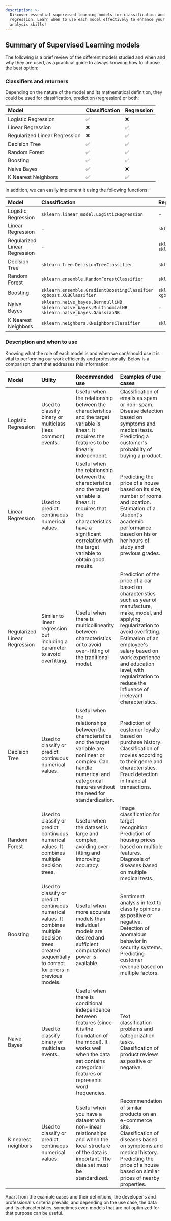 ```yaml
---
description: >-
  Discover essential supervised learning models for classification and
  regression. Learn when to use each model effectively to enhance your data
  analysis skills!
---
```

## Summary of Supervised Learning models

The following is a brief review of the different models studied and when and why they are used, as a practical guide to always knowing how to choose the best option:

### Classifiers and returners

Depending on the nature of the model and its mathematical definition, they could be used for classification, prediction (regression) or both:

|   Model   |   Classification   |   Regression   |
|:----------|:-------------------|:---------------|
| Logistic Regression | ✅ | ❌ |
| Linear Regression | ❌ | ✅ |
| Regularized Linear Regression | ❌ | ✅ |
| Decision Tree | ✅ | ✅ |
| Random Forest | ✅ | ✅ |
| Boosting | ✅ | ✅ |
| Naive Bayes | ✅ | ❌ |
| K Nearest Neighbors | ✅ | ✅ |

In addition, we can easily implement it using the following functions:

|   Model   |   Classification   |   Regression   |
|:----------|:-------------------|:---------------|
| Logistic Regression | `sklearn.linear_model.LogisticRegression` | - |
| Linear Regression | - | `sklearn.linear_model.LinearRegression` |
| Regularized Linear Regression | - | `sklearn.linear_model.Lasso`<br />`sklearn.linear_model.Ridge` |
| Decision Tree | `sklearn.tree.DecisionTreeClassifier` | `sklearn.tree.DecisionTreeRegressor` |
| Random Forest | `sklearn.ensemble.RandomForestClassifier` | `sklearn.ensemble.RandomForestRegressor` |
| Boosting | `sklearn.ensemble.GradientBoostingClassifier`<br />`xgboost.XGBClassifier` | `sklearn.ensemble.GradientBoostingRegressor`<br />`xgboost.XGBRegressor` |
| Naive Bayes | `sklearn.naive_bayes.BernoulliNB`<br />`sklearn.naive_bayes.MultinomialNB`<br />`sklearn.naive_bayes.GaussianNB` | - |
| K Nearest Neighbors | `sklearn.neighbors.KNeighborsClassifier` | `sklearn.neighbors.KNeighborsRegressor` |

### Description and when to use

Knowing what the role of each model is and when we can/should use it is vital to performing our work efficiently and professionally. Below is a comparison chart that addresses this information:

|   Model   |   Utility   |   Recommended use   |   Examples of use cases   |
|:----------|:------------|:--------------------|:--------------------------|
| Logistic Regression | Used to classify binary or multiclass (less common) events. | Useful when the relationship between the characteristics and the target variable is linear. It requires the features to be linearly independent. | Classification of emails as spam or non-spam. Disease detection based on symptoms and medical tests. Predicting a customer's probability of buying a product. |
| Linear Regression | Used to predict continuous numerical values. | Useful when the relationship between the characteristics and the target variable is linear. It requires that the characteristics have a significant correlation with the target variable to obtain good results. | Predicting the price of a house based on its size, number of rooms and location. Estimation of a student's academic performance based on his or her hours of study and previous grades. |
| Regularized Linear Regression | Similar to linear regression but including a parameter to avoid overfitting. | Useful when there is multicollinearity between characteristics or to avoid over-fitting of the traditional model. | Prediction of the price of a car based on characteristics such as year of manufacture, make, model, and applying regularization to avoid overfitting. Estimation of an employee's salary based on work experience and education level, with regularization to reduce the influence of irrelevant characteristics. |
| Decision Tree | Used to classify or predict continuous numerical values. | Useful when the relationships between the characteristics and the target variable are nonlinear or complex. Can handle numerical and categorical features without the need for standardization. | Prediction of customer loyalty based on purchase history. Classification of movies according to their genre and characteristics. Fraud detection in financial transactions. |
| Random Forest | Used to classify or predict continuous numerical values. It combines multiple decision trees. | Useful when the dataset is large and complex, avoiding over-fitting and improving accuracy. | Image classification for target recognition. Prediction of housing prices based on multiple features. Diagnosis of diseases based on multiple medical tests. |
| Boosting | Used to classify or predict continuous numerical values. It combines multiple decision trees created sequentially to correct for errors in previous models. | Useful when more accurate models than individual models are desired and sufficient computational power is available. | Sentiment analysis in text to classify opinions as positive or negative. Detection of anomalous behavior in security systems. Predicting customer revenue based on multiple factors. |
| Naive Bayes | Used to classify binary or multiclass events. | Useful when there is conditional independence between features (since it is the foundation of the model). It works well when the data set contains categorical features or represents word frequencies. | Text classification problems and categorization tasks. Classification of product reviews as positive or negative. |
| K nearest neighbors | Used to classify or predict continuous numerical values. | Useful when you have a dataset with non-linear relationships and when the local structure of the data is important. The data set must be standardized. | Recommendation of similar products on an e-commerce site. Classification of diseases based on symptoms and medical history. Predicting the price of a house based on similar prices of nearby properties. |

Apart from the example cases and their definitions, the developer's and professional's criteria prevails, and depending on the use case, the data and its characteristics, sometimes even models that are not optimized for that purpose can be useful.
